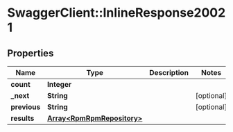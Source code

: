 # SwaggerClient::InlineResponse20021

## Properties
Name | Type | Description | Notes
------------ | ------------- | ------------- | -------------
**count** | **Integer** |  | 
**_next** | **String** |  | [optional] 
**previous** | **String** |  | [optional] 
**results** | [**Array&lt;RpmRpmRepository&gt;**](RpmRpmRepository.md) |  | 


